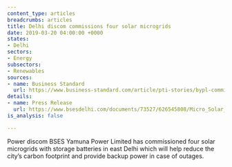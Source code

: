```yaml
---
content_type: articles
breadcrumbs: articles
title: Delhi discom commissions four solar microgrids
date: 2019-03-20 04:00:00 +0000
states:
- Delhi
sectors:
- Energy
subsectors:
- Renewables
sources:
- name: Business Standard
  url: https://www.business-standard.com/article/pti-stories/bypl-commissions-four-solar-microgrids-with-storage-batteries-in-east-delhi-119031200793_1.html
details:
- name: Press Release
  url: https://www.bsesdelhi.com/documents/73527/626545808/Micro_Solar_Grid_eng.pdf
is_analysis: false

---
```

Power discom BSES Yamuna Power Limited has commissioned four solar microgrids with storage batteries in east Delhi which will help reduce the city’s carbon footprint and provide backup power in case of outages.